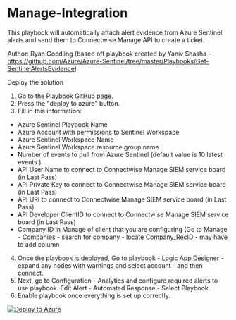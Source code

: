 # Manage-Integration

This playbook will automatically attach alert evidence from Azure Sentinel alerts and send them to Connectwise Manage API to create a ticket.


Author: Ryan Goodling (based off playbook created by Yaniv Shasha - https://github.com/Azure/Azure-Sentinel/tree/master/Playbooks/Get-SentinelAlertsEvidence)

Deploy the solution
1. Go to the Playbook GitHub page.<br>
2. Press the "deploy to azure" button.<br>
3. Fill in this information:<br>
- Azure Sentinel Playbook Name<br>
- Azure Account with permissions to Sentinel Workspace<br>
- Azure Sentinel Workspace Name<br>
- Azure Sentinel Workspace resource group name<br>
- Number of events to pull from Azure Sentinel (default value is 10 latest events )<br>
- API User Name to connect to Connectwise Manage SIEM service board (in Last Pass)<br>
- API Private Key to connect to Connectwise Manage SIEM service board (in Last Pass)<br>
- API URI to connect to Connectwise Manage SIEM service board (in Last Pass)<br>
- API Developer ClientID to connect to Connectwise Manage SIEM service board (in Last Pass)<br>
- Company ID in Manage of client that you are configuring (Go to Manage - Companies - search for company - locate Company_RecID - may have to add column<br>

4.	Once the playbook is deployed, Go to playbook - Logic App Designer - expand any nodes with warnings and select account - and then connect.<br>
5.	Next, go to Configuration - Analytics and configure required alerts to use playbook. Edit Alert - Automated Response - Select Playbook.<br>
6.  Enable playbook once everything is set up correctly.

[![Deploy to Azure](https://aka.ms/deploytoazurebutton)](https://portal.azure.com/#create/Microsoft.Template/uri/https%3A%2F%2Fraw.githubusercontent.com%2FEpsilonSupport%2FAzureSentinel-ManageIntegration%2Fmaster%2FAzureDeploy-ManageIntegration.json)
